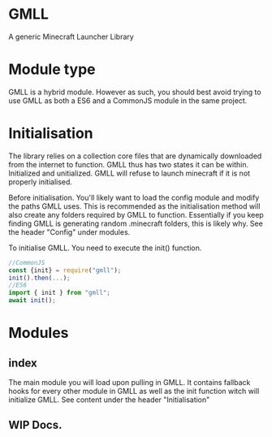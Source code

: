 # GMLL
A generic Minecraft Launcher Library 

# Module type
GMLL is a hybrid module. However as such, you should best avoid trying to use GMLL as both a ES6 and a CommonJS module in the same project. 

# Initialisation
The library relies on a collection core files that are dynamically downloaded from the internet to function. GMLL thus has two states it can be within. Initialized and unitialized. GMLL will refuse to launch minecraft if it is not properly initialised. 

Before initialisation. You'll likely want to load the config module and modify the paths GMLL uses. This is recommended as the initialisation method will also create any folders required by GMLL to function. Essentially if you keep finding GMLL is generating random .minecraft folders, this is likely why. See the header "Config" under modules.

To initialise GMLL. You need to execute the init() function. 
```js
//CommonJS
const {init} = require("gmll");
init().then(...);
//ES6
import { init } from "gmll";
await init();
```

# Modules
## index
The main module you will load upon pulling in GMLL. It contains fallback hooks for every other module in GMLL as well as the init function witch will initialize GMLL. See content under the header "Initialisation"


## WIP Docs. 
